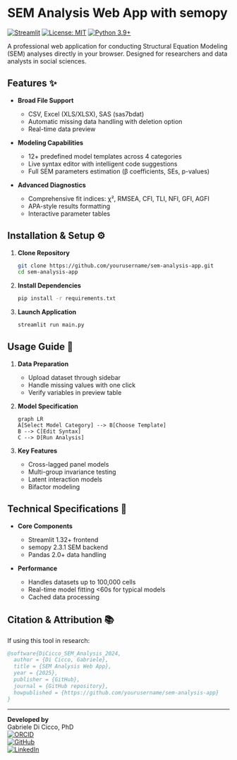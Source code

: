 # SEM Analysis Web App with semopy

[![Streamlit](https://static.streamlit.io/badges/streamlit_badge_black_white.svg)]([https://semopy-gui.streamlit.app/])
[![License: MIT](https://img.shields.io/badge/License-MIT-yellow.svg)](https://opensource.org/licenses/MIT)
[![Python 3.9+](https://img.shields.io/badge/Python-3.9%2B-blue.svg)](https://www.python.org/)

A professional web application for conducting Structural Equation Modeling (SEM) analyses directly in your browser. Designed for researchers and data analysts in social sciences.


## Features ✨

- **Broad File Support**
  - CSV, Excel (XLS/XLSX), SAS (sas7bdat)
  - Automatic missing data handling with deletion option
  - Real-time data preview

- **Modeling Capabilities**
  - 12+ predefined model templates across 4 categories
  - Live syntax editor with intelligent code suggestions
  - Full SEM parameters estimation (β coefficients, SEs, p-values)

- **Advanced Diagnostics**
  - Comprehensive fit indices: χ², RMSEA, CFI, TLI, NFI, GFI, AGFI
  - APA-style results formatting
  - Interactive parameter tables

## Installation & Setup ⚙️

1. **Clone Repository**
   ```bash
   git clone https://github.com/yourusername/sem-analysis-app.git
   cd sem-analysis-app
   ```

2. **Install Dependencies**
   ```bash
   pip install -r requirements.txt
   ```

3. **Launch Application**
   ```bash
   streamlit run main.py
   ```

## Usage Guide 📖

1. **Data Preparation**
   - Upload dataset through sidebar
   - Handle missing values with one click
   - Verify variables in preview table

2. **Model Specification**
   ```mermaid
   graph LR
   A[Select Model Category] --> B[Choose Template]
   B --> C[Edit Syntax]
   C --> D[Run Analysis]
   ```

3. **Key Features**
   - Cross-lagged panel models
   - Multi-group invariance testing
   - Latent interaction models
   - Bifactor modeling

## Technical Specifications 🔧

- **Core Components**
  - Streamlit 1.32+ frontend
  - semopy 2.3.1 SEM backend
  - Pandas 2.0+ data handling

- **Performance**
  - Handles datasets up to 100,000 cells
  - Real-time model fitting <60s for typical models
  - Cached data processing


## Citation & Attribution 📚

If using this tool in research:
```bibtex
@software{DiCicco_SEM_Analysis_2024,
  author = {Di Cicco, Gabriele},
  title = {SEM Analysis Web App},
  year = {2025},
  publisher = {GitHub},
  journal = {GitHub repository},
  howpublished = {https://github.com/yourusername/sem-analysis-app}
}
```

---

**Developed by**  
Gabriele Di Cicco, PhD  
[![ORCID](https://img.shields.io/badge/ORCID-0000--0002--1439--5790-green.svg)](https://orcid.org/0000-0002-1439-5790)  
[![GitHub](https://img.shields.io/badge/GitHub-Profile-blue)](https://github.com/gdc0000)  
[![LinkedIn](https://img.shields.io/badge/LinkedIn-Profile-blue)](https://www.linkedin.com/in/gabriele-di-cicco-124067b0/)
```

